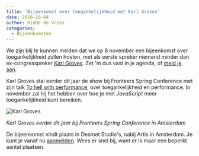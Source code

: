 ```yaml
---
title: 'Bijeenkomst over toegankelijkheid met Karl Groves'
date: 2016-10-04
author: Hidde de Vries
categories:
  - Bijeenkomsten
---
```


We zijn blij te kunnen melden dat we op 8 november een bijeenkomst over toegankelijkheid zullen hosten, met als eerste spreker niemand minder dan ex-congresspreker [Karl Groves](http://www.karlgroves.com). Zet 'm dus vast in je agenda, of [meld je aan](/bijeenkomsten/2016/toegankelijkheid#formulier-1).

Karl Groves stal eerder dit jaar de show bij Fronteers Spring Conference met zijn talk [To hell with performance](https://fronteers.nl/congres/2016-spring/sessions/to-hell-with-performance-by-karl-groves), over toegankelijkheid en performance. In november zal hij het hebben over hoe je met _JavaScript_ meer toegankelijkheid kunt bereiken.

![Karl Groves](/_img/blog/2016/karl.jpg)

_Karl Groves eerder dit jaar bij Fronteers Spring Conference in Amsterdam_

De bijeenkomst vindt plaats in Desmet Studio's, nabij Artis in Amsterdam. Je kunt je vanaf nu [aanmelden](/bijeenkomsten/2016/toegankelijkheid#formulier-1). Wees er snel bij, want er is maar een beperkt aantal plaatsen.
